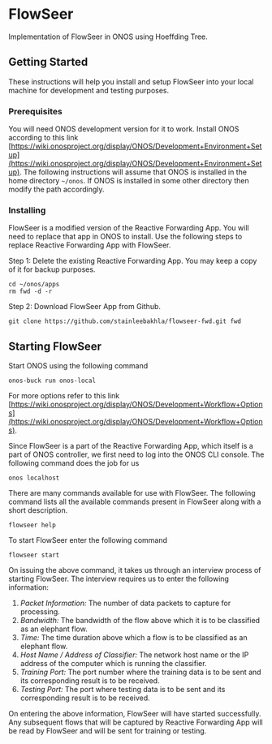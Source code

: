 # FlowSeer

Implementation of FlowSeer in ONOS using Hoeffding Tree.

## Getting Started

These instructions will help you install and setup FlowSeer into your local machine for development and testing purposes.

### Prerequisites

You will need ONOS development version for it to work. Install ONOS according to this link [https://wiki.onosproject.org/display/ONOS/Development+Environment+Setup](https://wiki.onosproject.org/display/ONOS/Development+Environment+Setup). The following instructions will assume that ONOS is installed in the home directory `~/onos`. If ONOS is installed in some other directory then modify the path accordingly.

### Installing

FlowSeer is a modified version of the Reactive Forwarding App. You will need to replace that app in ONOS to install. Use the following steps to replace Reactive Forwarding App with FlowSeer.

Step 1: Delete the existing Reactive Forwarding App. You may keep a copy of it for backup purposes.

```
cd ~/onos/apps
rm fwd -d -r
```

Step 2: Download FlowSeer App from Github.

```
git clone https://github.com/stainleebakhla/flowseer-fwd.git fwd
```

## Starting FlowSeer

Start ONOS using the following command

```
onos-buck run onos-local
```

For more options refer to this link [https://wiki.onosproject.org/display/ONOS/Development+Workflow+Options](https://wiki.onosproject.org/display/ONOS/Development+Workflow+Options).

Since FlowSeer is a part of the Reactive Forwarding App, which itself is a part of ONOS
controller, we first need to log into the ONOS CLI console. The following command does
the job for us

```
onos localhost
```

There are many commands available for use with FlowSeer. The following command lists
all the available commands present in FlowSeer along with a short description.

```
flowseer help
```

To start FlowSeer enter the following command

```
flowseer start
```

On issuing the above command, it takes us through an interview process of starting FlowSeer. The interview requires us to enter the following information:

1. _Packet Information:_ The number of data packets to capture for processing.
2. _Bandwidth:_ The bandwidth of the flow above which it is to be classified as an elephant flow.
3. _Time:_ The time duration above which a flow is to be classified as an elephant flow.
4. _Host Name / Address of Classifier:_ The network host name or the IP address of the computer which is running the classifier.
5. _Training Port:_ The port number where the training data is to be sent and its corresponding result is to be received.
6. _Testing Port:_ The port where testing data is to be sent and its corresponding result is to be received.

On entering the above information, FlowSeer will have started successfully. Any subsequent flows that will be captured by Reactive Forwarding App will be read by FlowSeer and will be sent for training or testing.
